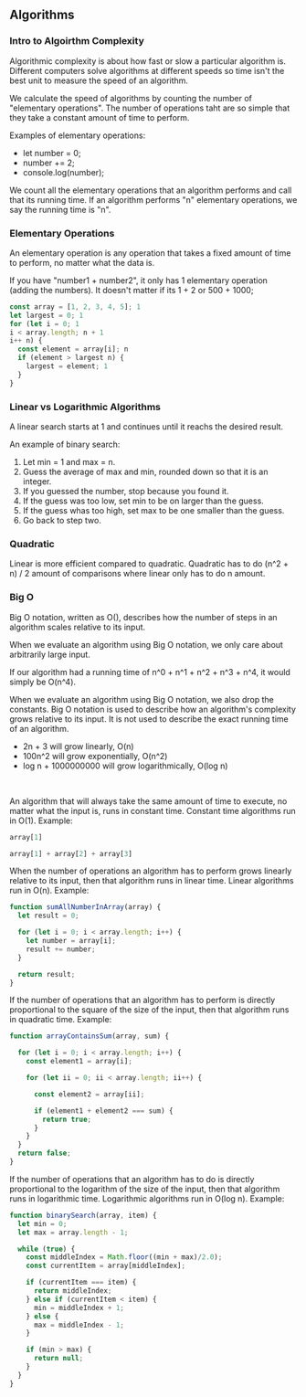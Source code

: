 ## Algorithms

### Intro to Algoirthm Complexity

Algorithmic complexity is about how fast or slow a particular algorithm is. Different computers solve algorithms at different speeds so time isn't the best unit to measure the speed of an algorithm.

We calculate the speed of algorithms by counting the number of "elementary operations". The number of operations taht are so simple that they take a constant amount of time to perform.

Examples of elementary operations:

* let number = 0;
* number += 2;
* console.log(number);

We count all the elementary operations that an algorithm performs and call that its running time. If an algorithm performs "n" elementary operations, we say the running time is "n".

### Elementary Operations

An elementary operation is any operation that takes a fixed amount of time to perform, no matter what the data is.

If you have "number1 + number2", it only has 1 elementary operation (adding the numbers). It doesn't matter if its 1 + 2 or 500 + 1000;

```js
const array = [1, 2, 3, 4, 5]; 1 
let largest = 0; 1
for (let i = 0; 1
i < array.length; n + 1
i++ n) {
  const element = array[i]; n
  if (element > largest n) {
    largest = element; 1
  }
}
```

### Linear vs Logarithmic Algorithms

A linear search starts at 1 and continues until it reachs the desired result.

An example of binary search:
1. Let min = 1 and max = n.
2. Guess the average of max and min, rounded down so that it is an integer.
3. If you guessed the number, stop because you found it.
4. If the guess was too low, set min to be on larger than the guess.
5. If the guess whas too high, set max to be one smaller than the guess.
6. Go back to step two.

### Quadratic

Linear is more efficient compared to quadratic. Quadratic has to do (n^2 + n) / 2 amount of comparisons where linear only has to do n amount.

### Big O

Big O notation, written as O(), describes how the number of steps in an algorithm scales relative to its input. 

When we evaluate an algorithm using Big O notation, we only care about arbitrarily large input.

If our algorithm had a running time of n^0 + n^1 + n^2 + n^3 + n^4, it would simply be O(n^4).

When we evaluate an algorithm using Big O notation, we also drop the constants. Big O notation is used to describe how an algorithm's complexity grows relative to its input. It is not used to describe the exact running time of an algorithm.

* 2n + 3 will grow linearly, O(n)
* 100n^2 will grow exponentially, O(n^2)
* log n + 1000000000 will grow logarithmically, O(log n)

<br>

An algorithm that will always take the same amount of time to execute, no matter what the input is, runs in constant time.
Constant time algorithms run in O(1).
Example:
```js
array[1]

array[1] + array[2] + array[3]
```

When the number of operations an algorithm has to perform grows linearly relative to its input, then that algorithm runs in linear time.
Linear algorithms run in O(n).
Example:
```js
function sumAllNumberInArray(array) {
  let result = 0;

  for (let i = 0; i < array.length; i++) {
    let number = array[i];
    result += number;
  }

  return result;
}
```

If the number of operations that an algorithm has to perform is directly proportional to the square of the size of the input, then that algorithm runs in quadratic time.
Example:
```js
function arrayContainsSum(array, sum) {

  for (let i = 0; i < array.length; i++) {
    const element1 = array[i];

    for (let ii = 0; ii < array.length; ii++) {

      const element2 = array[ii];

      if (element1 + element2 === sum) {
        return true;
      }
    }
  }
  return false;
}
```

If the number of operations that an algorithm has to do is directly proportional to the logarithm of the size of the input, then that algorithm runs in logarithmic time. Logarithmic algorithms run in O(log n).
Example:
```js
function binarySearch(array, item) {
  let min = 0;
  let max = array.length - 1;

  while (true) {
    const middleIndex = Math.floor((min + max)/2.0);
    const currentItem = array[middleIndex];

    if (currentItem === item) {
      return middleIndex;
    } else if (currentItem < item) {
      min = middleIndex + 1;
    } else {
      max = middleIndex - 1;
    }

    if (min > max) {
      return null;
    }
  }
}
```
